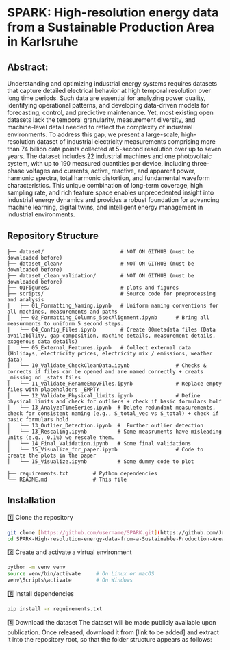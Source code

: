# SPARK: High-resolution energy data from a Sustainable Production Area in Karlsruhe

## Abstract: 
Understanding and optimizing industrial energy systems requires datasets that capture detailed electrical behavior at high temporal resolution over long time periods. Such data are essential for analyzing power quality, identifying operational patterns, and developing data-driven models for forecasting, control, and predictive maintenance.
Yet, most existing open datasets lack the temporal granularity, measurement diversity, and machine-level detail needed to reflect the complexity of industrial environments.
To address this gap, we present a large-scale, high-resolution dataset of industrial electricity measurements comprising more than 74 billion data points collected at 5-second resolution over up to seven years. The dataset includes 22 industrial machines and one photovoltaic system, with up to 190 measured quantities per device, including three-phase voltages and currents, active, reactive, and apparent power, harmonic spectra, total harmonic distortion, and fundamental waveform characteristics.
This unique combination of long-term coverage, high sampling rate, and rich feature space enables unprecedented insight into industrial energy dynamics and provides a robust foundation for advancing machine learning, digital twins, and intelligent energy management in industrial environments.

## Repository Structure
```text
├── dataset/                         # NOT ON GITHUB (must be downloaded before)
├── dataset_clean/                   # NOT ON GITHUB (must be downloaded before)
├── dataset_clean_validation/        # NOT ON GITHUB (must be downloaded before)
├── 01Figures/                       # plots and figures
├── scripts/                         # Source code for preprocessing and analysis
│   ├── 01_Formatting_Naming.ipynb   # Uniform naming conventions for all machines, measurements and paths
│   ├── 02_Formatting_Columns_5secAlignment.ipynb      # Bring all measurments to uniform 5 second steps. 
│   └── 04_Config_Files.ipynb        # Create 00metadata files (Data availability, gap composition, machine details, measurement details, exogenous data details)
│   └── 05_External_Features.ipynb   # Collect external data (Holidays, electricity prices, electricity mix / emissions, weather data)
│   └── 10_Validate_CheckCleanData.ipynb               # Checks & corrects if files can be opened and are named correctly + creats _missing nd _stats files
│   └── 11_Validate_RenameEmpyFiles.ipynb              # Replace empty files with placeholders _EMPTY
│   └── 12_Validate_Physical_limits.ipynb              # Define physical limits and check for outliers + check if basic formulars holf
│   └── 13_AnalyzeTimeSeries.ipynb  # Delete redundant measurements, check for consistent naming (e.g., S_total_vec vs S_total) + check if basic formulars hold
│   └── 13_Outlier_Detection.ipynb  #  Further outlier detection
│   └── 13_Rescaling.ipynb          # Some measruments have misleading units (e.g., 0.1%) we rescale them.
│   └── 14_Final_Validation.ipynb   # Some final validations
│   └── 15_Visualize_for_paper.ipynb                   # Code to create the plots in the paper
│   └── 15_Visualize.ipynb          # Some dummy code to plot

├── requirements.txt        # Python dependencies
└── README.md               # This file
```

## Installation
1️⃣ Clone the repository
```bash
git clone [https://github.com/username/SPARK.git](https://github.com/JonasSievers/SPARK-High-resolution-energy-data-from-a-Sustainable-Production-Area-in-Karlsruhe.git)
cd SPARK-High-resolution-energy-data-from-a-Sustainable-Production-Area-in-Karlsruhe
```

2️⃣ Create and activate a virtual environment
```bash
python -m venv venv
source venv/bin/activate     # On Linux or macOS
venv\Scripts\activate        # On Windows
```

3️⃣ Install dependencies
```bash
pip install -r requirements.txt
```

4️⃣ Download the dataset
The dataset will be made publicly available upon publication.
Once released, download it from [link to be added] and extract it into the repository root, so that the folder structure appears as follows:
